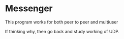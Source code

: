 
# Messenger

This program works for both peer to peer and multiuser

If thinking why, then go back and study working of UDP.
